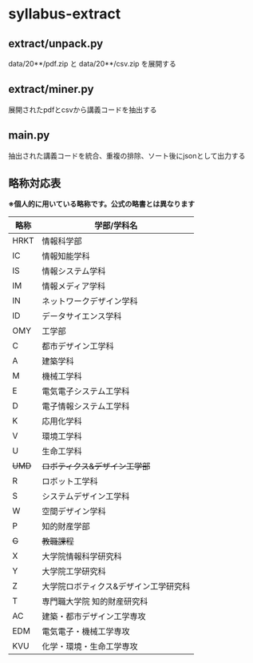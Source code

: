 # syllabus-extract

## extract/unpack.py

data/20**/pdf.zip と data/20**/csv.zip を展開する

## extract/miner.py

展開されたpdfとcsvから講義コードを抽出する

## main.py

抽出された講義コードを統合、重複の排除、ソート後にjsonとして出力する

## 略称対応表

**※個人的に用いている略称です。公式の略書とは異なります**  

|略称|学部/学科名|
|-----|----|
|HRKT|情報科学部|
|IC|情報知能学科|
|IS|情報システム学科|
|IM|情報メディア学科|
|IN|ネットワークデザイン学科|
|ID|データサイエンス学科|
|OMY|工学部|
|C|都市デザイン工学科|
|A|建築学科|
|M|機械工学科|
|E|電気電子システム工学科|
|D|電子情報システム工学科|
|K|応用化学科|
|V|環境工学科|
|U|生命工学科|
|~~UMD~~|~~ロボティクス&デザイン工学部~~|
|R|ロボット工学科|
|S|システムデザイン工学科|
|W|空間デザイン学科|
|P|知的財産学部|
|~~G~~|~~教職課程~~|
|X|大学院情報科学研究科|
|Y|大学院工学研究科|
|Z|大学院ロボティクス&デザイン工学研究科|
|T|専門職大学院 知的財産研究科|
|AC|建築・都市デザイン工学専攻|
|EDM|電気電子・機械工学専攻|
|KVU|化学・環境・生命工学専攻|
